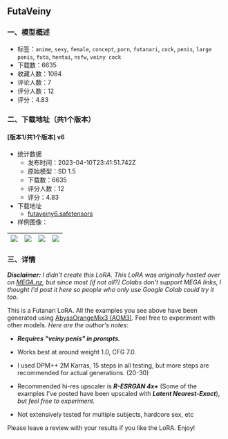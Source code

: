 ## FutaVeiny
### 一、模型概述

- 标签：`anime`, `sexy`, `female`, `concept`, `porn`, `futanari`, `cock`, `penis`, `large penis`, `futa`, `hentai`, `nsfw`, `veiny cock`
- 下载数：6635
- 收藏人数：1084
- 评论人数：7
- 评分人数：12
- 评分：4.83

### 二、下载地址（共1个版本）

#### [版本1/共1个版本] v6

- 统计数据
  - 发布时间：2023-04-10T23:41:51.742Z
  - 原始模型：SD 1.5
  - 下载数：6635
  - 评分人数：12
  - 评分：4.83
- 下载地址
  - [futaveiny6.safetensors](https://civitai.com/api/download/models/42228)
- 样例图像：

| <img src="https://image.civitai.com/xG1nkqKTMzGDvpLrqFT7WA/b46b2833-46a3-4abe-9756-efdc5aed0c00/width=450/464651.jpeg" /> | <img src="https://image.civitai.com/xG1nkqKTMzGDvpLrqFT7WA/696c411d-1450-4c98-8034-08cdfeb3cd00/width=450/464226.jpeg" /> | <img src="https://image.civitai.com/xG1nkqKTMzGDvpLrqFT7WA/5760f40c-4591-4f71-c7e5-d5456aaab100/width=450/464484.jpeg" /> | <img src="https://image.civitai.com/xG1nkqKTMzGDvpLrqFT7WA/10731dc0-2fff-44c6-916a-c6e96ecdad00/width=450/465110.jpeg" /> |
| ---- | ---- | ---- | ---- |


### 三、详情
<p><strong><em>Disclaimer:</em></strong> <em>I didn't create this LoRA. This LoRA was originally hosted over on </em><a target="_blank" rel="ugc" href="http://MEGA.nz"><em>MEGA.nz</em></a><em>, but since most (if not all?) Colabs don't support MEGA links, I thought I'd post it here so people who only use Google Colab could try it too.</em></p><p>This is a Futanari LoRA. All the examples you see above have been generated using <a target="_blank" rel="ugc" href="https://civitai.com/models/9942/abyssorangemix3-aom3">AbyssOrangeMix3 (AOM3)</a>. Feel free to experiment with other models. <em>Here are the author's notes:</em></p><ul><li><p><strong><em>Requires "veiny penis" in prompts.</em></strong></p></li></ul><ul><li><p>Works best at around weight 1.0, CFG 7.0.</p></li><li><p>I used DPM++ 2M Karras, 15 steps in all testing, but more steps are recommended for actual generations. (20-30)</p></li><li><p>Recommended hi-res upscaler is <strong><em>R-ESRGAN 4x+</em></strong> (Some of the examples I've posted have been upscaled with <strong><em>Latent Nearest-Exact</em></strong>), <em>but feel free to experiment.</em></p></li><li><p>Not extensively tested for multiple subjects, hardcore sex, etc</p></li></ul><p>Please leave a review with your results if you like the LoRA. Enjoy!</p>